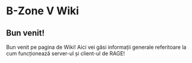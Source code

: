 # B-Zone V Wiki

## Bun venit!

Bun venit pe pagina de Wiki! Aici vei găsi informații generale referitoare la cum funcționează server-ul și client-ul de RAGE!